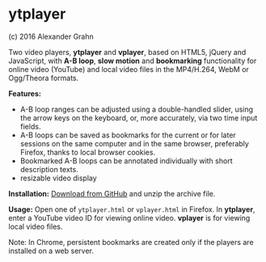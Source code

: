 # ytplayer

(c) 2016 Alexander Grahn

Two video players, **ytplayer** and **vplayer**, based on HTML5, jQuery and JavaScript, with **A-B loop**, **slow motion** and **bookmarking** functionality for online video (YouTube) and local video files in the MP4/H.264, WebM or Ogg/Theora formats.

**Features:**
- A-B loop ranges can be adjusted using a double-handled slider, using the arrow keys on the keyboard, or, more accurately, via two time input fields.
- A-B loops can be saved as bookmarks for the current or for later sessions on the same computer and in the same browser, preferably Firefox, thanks to local browser cookies.
- Bookmarked A-B loops can be annotated individually with short description texts.
- resizable video display

**Installation:**
[Download from GitHub](https://github.com/grahna/ytplayer/archive/master.zip) and unzip the archive file. 

**Usage:** Open one of `ytplayer.html` or `vplayer.html` in Firefox. In **ytplayer**, enter a YouTube video ID for viewing online video. **vplayer** is for viewing local video files.

Note: In Chrome, persistent bookmarks are created only if the players are installed on a web server.
